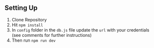 
## Setting Up

1. Clone Repository
2. Hit `npm install`
3. In `config` folder in the `db.js` file update the `url` with your credentials (see comments for further instructions)
4. Then run `npm run dev`
